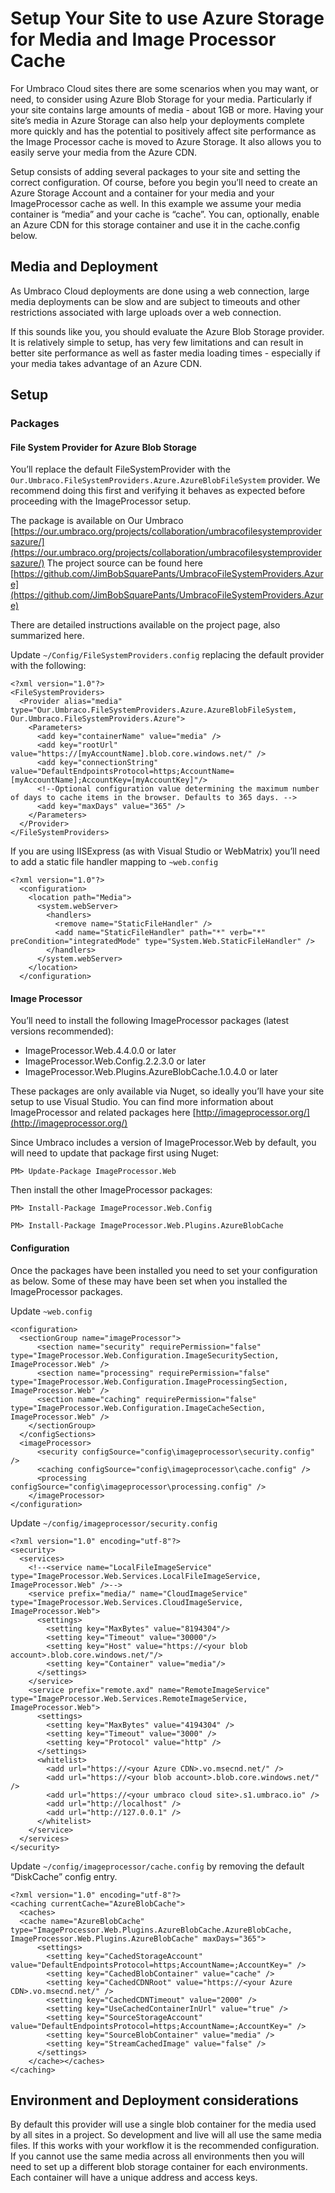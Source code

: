# Setup Your Site to use Azure Storage for Media and Image Processor Cache
For Umbraco Cloud sites there are some scenarios when you may want, or need, to consider using Azure Blob Storage for your media.  Particularly if your site contains large amounts of media - about 1GB or more.  Having your site’s media in Azure Storage can also help your deployments complete more quickly and has the potential to positively affect site performance as the Image Processor cache is moved to Azure Storage.  It also allows you to easily serve your media from the Azure CDN.

Setup consists of adding several packages to your site and setting the correct configuration.  Of course, before you begin you’ll need to create an Azure Storage Account and a container for your media and your ImageProcessor cache as well.  In this example we assume your media container is “media” and your cache is “cache”.  You can, optionally, enable an Azure CDN for this storage container and use it in the cache.config below.	

## Media and Deployment
As Umbraco Cloud deployments are done using a web connection, large media deployments can be slow and are subject to timeouts and other restrictions associated with large uploads over a web connection.

If this sounds like you, you should evaluate the Azure Blob Storage provider. It is relatively simple to setup, has very few limitations and can result in better site performance as well as faster media loading times - especially if your media takes advantage of an Azure CDN.

## Setup
### Packages
#### File System Provider for Azure Blob Storage
You’ll replace the default FileSystemProvider with the `Our.Umbraco.FileSystemProviders.Azure.AzureBlobFileSystem` provider.  We recommend doing this first and verifying it behaves as expected before proceeding with the ImageProcessor setup.

The package is available on Our Umbraco [https://our.umbraco.org/projects/collaboration/umbracofilesystemprovidersazure/](https://our.umbraco.org/projects/collaboration/umbracofilesystemprovidersazure/)
The project source can be found here   [https://github.com/JimBobSquarePants/UmbracoFileSystemProviders.Azure](https://github.com/JimBobSquarePants/UmbracoFileSystemProviders.Azure)

There are detailed instructions available on the project page, also summarized here.

Update `~/Config/FileSystemProviders.config` replacing the default provider with the following:


    <?xml version="1.0"?>
    <FileSystemProviders>
      <Provider alias="media" type="Our.Umbraco.FileSystemProviders.Azure.AzureBlobFileSystem, Our.Umbraco.FileSystemProviders.Azure">
        <Parameters>
          <add key="containerName" value="media" />
          <add key="rootUrl" value="https://[myAccountName].blob.core.windows.net/" />
          <add key="connectionString" value="DefaultEndpointsProtocol=https;AccountName=[myAccountName];AccountKey=[myAccountKey]"/>
          <!--Optional configuration value determining the maximum number of days to cache items in the browser. Defaults to 365 days. -->
          <add key="maxDays" value="365" />
        </Parameters>
      </Provider>
    </FileSystemProviders>


If you are using IISExpress (as with Visual Studio or WebMatrix) you’ll need to add a static file handler mapping to `~web.config`

    <?xml version="1.0"?>
      <configuration>
        <location path="Media">
          <system.webServer>
            <handlers>
              <remove name="StaticFileHandler" />
              <add name="StaticFileHandler" path="*" verb="*" preCondition="integratedMode" type="System.Web.StaticFileHandler" />
            </handlers>
          </system.webServer>
        </location>
      </configuration>
      
#### Image Processor
You’ll need to install the following ImageProcessor packages (latest versions recommended):

* ImageProcessor.Web.4.4.0.0 or later
* ImageProcessor.Web.Config.2.2.3.0 or later
* ImageProcessor.Web.Plugins.AzureBlobCache.1.0.4.0 or later

These packages are only available via Nuget, so ideally you’ll have your site setup to use Visual Studio.  You can find more information about ImageProcessor and related packages here [http://imageprocessor.org/](http://imageprocessor.org/)

Since Umbraco includes a version of ImageProcessor.Web by default, you will need to update that package first using Nuget:

```PM> Update-Package ImageProcessor.Web```

Then install the other ImageProcessor packages:

```PM> Install-Package ImageProcessor.Web.Config```

```PM> Install-Package ImageProcessor.Web.Plugins.AzureBlobCache```


#### Configuration
Once the packages have been installed you need to set your configuration as below.  Some of these may have been set when you installed the ImageProcessor packages.

Update `~web.config`

    <configuration>
      <sectionGroup name="imageProcessor">
          <section name="security" requirePermission="false" type="ImageProcessor.Web.Configuration.ImageSecuritySection, ImageProcessor.Web" />
          <section name="processing" requirePermission="false" type="ImageProcessor.Web.Configuration.ImageProcessingSection, ImageProcessor.Web" />
          <section name="caching" requirePermission="false" type="ImageProcessor.Web.Configuration.ImageCacheSection, ImageProcessor.Web" />
        </sectionGroup>
      </configSections>
      <imageProcessor>
          <security configSource="config\imageprocessor\security.config" />
          <caching configSource="config\imageprocessor\cache.config" />
          <processing configSource="config\imageprocessor\processing.config" />
        </imageProcessor>
    </configuration>


Update `~/config/imageprocessor/security.config`

    <?xml version="1.0" encoding="utf-8"?>
    <security>
      <services>
        <!--<service name="LocalFileImageService" type="ImageProcessor.Web.Services.LocalFileImageService, ImageProcessor.Web" />-->
        <service prefix="media/" name="CloudImageService" type="ImageProcessor.Web.Services.CloudImageService, ImageProcessor.Web">
          <settings>
            <setting key="MaxBytes" value="8194304"/>
            <setting key="Timeout" value="30000"/>
            <setting key="Host" value="https://<your blob account>.blob.core.windows.net/"/>
            <setting key="Container" value="media"/>
          </settings>
        </service>
        <service prefix="remote.axd" name="RemoteImageService" type="ImageProcessor.Web.Services.RemoteImageService, ImageProcessor.Web">
          <settings>
            <setting key="MaxBytes" value="4194304" />
            <setting key="Timeout" value="3000" />
            <setting key="Protocol" value="http" />
          </settings>
          <whitelist>
            <add url="https://<your Azure CDN>.vo.msecnd.net/" />
            <add url="https://<your blob account>.blob.core.windows.net/" />
            <add url="https://<your umbraco cloud site>.s1.umbraco.io" />
            <add url="http://localhost" />
            <add url="http://127.0.0.1" />
          </whitelist>
        </service>
      </services>
    </security> 

Update `~/config/imageprocessor/cache.config` by removing the default “DiskCache” config entry.

    <?xml version="1.0" encoding="utf-8"?>
    <caching currentCache="AzureBlobCache">
      <caches>
      <cache name="AzureBlobCache" type="ImageProcessor.Web.Plugins.AzureBlobCache.AzureBlobCache, ImageProcessor.Web.Plugins.AzureBlobCache" maxDays="365">
          <settings>
            <setting key="CachedStorageAccount" value="DefaultEndpointsProtocol=https;AccountName=;AccountKey=" />
            <setting key="CachedBlobContainer" value="cache" />
            <setting key="CachedCDNRoot" value="https://<your Azure CDN>.vo.msecnd.net/" />
            <setting key="CachedCDNTimeout" value="2000" />
            <setting key="UseCachedContainerInUrl" value="true" />
            <setting key="SourceStorageAccount" value="DefaultEndpointsProtocol=https;AccountName=;AccountKey=" />
            <setting key="SourceBlobContainer" value="media" />
            <setting key="StreamCachedImage" value="false" />
          </settings>
        </cache></caches>
    </caching>

## Environment and Deployment considerations
By default this provider will use a single blob container for the media used by all sites in a project. So development and live will all use the same media files. If this works with your workflow it is the recommended configuration. If you cannot use the same media across all environments then you will need to set up a different blob storage container for each environments. Each container will have a unique address and access keys.
